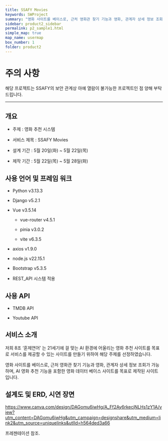 ```yaml
---
title: SSAFY Movies
keywords: SWProject
summary: "영화 사이트를 베이스로, 근처 영화관 찾기 기능과 영화, 관계자 상세 정보 조회가 가능하며, AI 영화 추천 기능을 포함한 영화 데이터 베이스 사이트를 목표로 제작된 사이트."
sidebar: product2_sidebar
permalink: p2_sample1.html
simple_map: true
map_name: usermap
box_number: 1
folder: product2
---
```


# 주의 사항

해당 프로젝트는 SSAFY의 보안 관계상 아예 열람이 불가능한 프로젝트인 점 양해 부탁드립니다.    

---

## 개요

* 주제 : 영화 추천 시스템

* 서비스 제목 : SSAFY Movies

* 설계 기간 : 5월 20일(화) ~ 5월 22일(목)

* 제작 기간 : 5월 22일(목) ~ 5월 28일(화)

## 사용 언어 및 프레임 워크

* Python v3.13.3

* Django v5.2.1

* Vue v3.5.14
  
  * vue-router v4.5.1
  
  * pinia v3.0.2

  * vite v6.3.5

* axios v1.9.0

* node.js v22.15.1

* Bootstrap v5.3.5

* REST_API 시스템 적용

## 사용 API

- TMDB API

- Youtube API

## 서비스 소개

저희 8조 ‘훈제연어’ 는 21세기에 걸 맞는 AI 환경에 어울리는 영화 추천 사이트를 목표로
서비스를 제공할 수 있는 사이트를 만들기 위하여 해당 주제를 선정하였습니다.

영화 사이트를 베이스로,  근처 영화관 찾기 기능과 영화, 관계자 상세 정보 조회가 가능하며,
AI 영화 추천 기능을 포함한 영화 데이터 베이스 사이트를 목표로 제작된 사이트 입니다.

## 설계도 및 ERD, 시연 장면

https://www.canva.com/design/DAGomu6iwHg/A_Ff2Ay6rkecjNLHs1zY1A/view?utm_content=DAGomu6iwHg&utm_campaign=designshare&utm_medium=link2&utm_source=uniquelinks&utlId=h564ded3a66

프레젠테이션 참조.